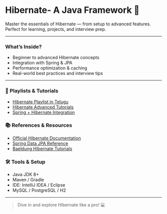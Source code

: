 # Hibernate- A Java Framework 🚀

Master the essentials of Hibernate — from setup to advanced features.  
Perfect for learning, projects, and interview prep.

---

### What’s Inside?
- Beginner to advanced Hibernate concepts  
- Integration with Spring & JPA  
- Performance optimization & caching  
- Real-world best practices and interview tips  

---

### 🎥 Playlists & Tutorials
- [Hibernate Playlist in Telugu]()  
- [Hibernate Advanced Tutorials](https://www.youtube.com/playlist?list=PL...)  
- [Spring + Hibernate Integration](https://www.youtube.com/playlist?list=PL...)  

### 📚 References & Resources
- [Official Hibernate Documentation](https://hibernate.org/documentation/)  
- [Spring Data JPA Reference](https://spring.io/projects/spring-data-jpa)  
- [Baeldung Hibernate Tutorials](https://www.baeldung.com/hibernate)  

### 🛠 Tools & Setup
- Java JDK 8+  
- Maven / Gradle  
- IDE: IntelliJ IDEA / Eclipse  
- MySQL / PostgreSQL / H2  

---

> Dive in and explore Hibernate like a pro! 💻
